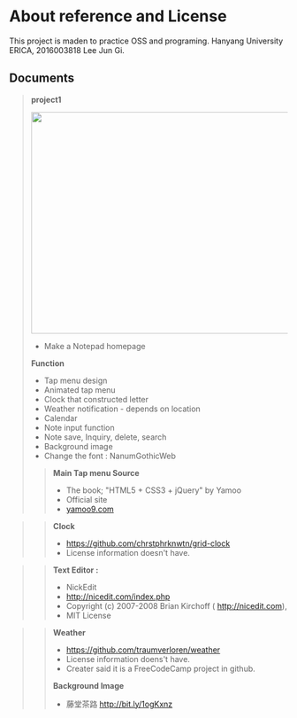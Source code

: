 About reference and License
===========================
This project is maden to practice OSS and programing.
Hanyang University ERICA, 2016003818 Lee Jun Gi.

Documents
---------

> **project1**
>
> <img src="http://i64.tinypic.com/14j6ooi.png" height = "400" width = "800">
>
> - Make a Notepad homepage
>
>
> **Function**
> - Tap menu design
> - Animated tap menu
> - Clock that constructed letter
> - Weather notification - depends on location
> - Calendar
> - Note input function
> - Note save, Inquiry, delete, search
> - Background image
> - Change the font : NanumGothicWeb
>
>
>
>
> > **Main Tap menu Source**
> > - The book; "HTML5 + CSS3 + jQuery" by Yamoo
> > - Official site
> > - <a href='yamoo9.com'>yamoo9.com</a>

> > **Clock**
> > - <a href='https://github.com/chrstphrknwtn/grid-clock'>https://github.com/chrstphrknwtn/grid-clock</a>
> > - License information doesn't have.

> >**Text Editor :**
> > - NickEdit
> > - <a href='http://nicedit.com/index.php'>http://nicedit.com/index.php</a>
> > - Copyright (c) 2007-2008 Brian Kirchoff ( <a href='http://nicedit.com'>http://nicedit.com</a>),
> > - MIT License

> >**Weather**
> > - <a href='https://github.com/traumverloren/weather'>https://github.com/traumverloren/weather</a>
> > - License information doens't have.
> > - Creater said it is a FreeCodeCamp project in github.
> >
> >**Background Image**
> > - 藤堂茶路 <a href='http://bit.ly/1ogKxnz'>http://bit.ly/1ogKxnz</a>
